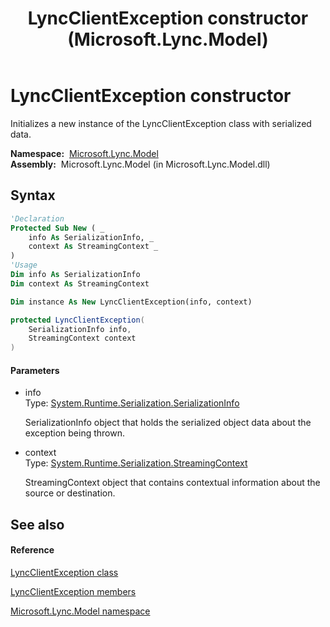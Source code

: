 ﻿---
title: LyncClientException constructor  (Microsoft.Lync.Model)
TOCTitle: 'LyncClientException constructor '
ms:assetid: M:Microsoft.Lync.Model.LyncClientException.#ctor(System.Runtime.Serialization.SerializationInfo,System.Runtime.Serialization.StreamingContext)_DI_3_UC_OCS14MrefLyncWPF
ms:mtpsurl: https://msdn.microsoft.com/en-us/library/microsoft.lync.model.lyncclientexception.lyncclientexception(v=office.15)
ms:contentKeyID: 48590039
ms.date: 07/28/2014
mtps_version: v=office.15
f1_keywords:
- Microsoft.Lync.Model.LyncClientException.LyncClientException
dev_langs:
- CSharp
- JScript
- VB
- other
---

# LyncClientException constructor

Initializes a new instance of the LyncClientException class with serialized data.

**Namespace:**  [Microsoft.Lync.Model](microsoft-lync-model-namespace_2.md)  
**Assembly:**  Microsoft.Lync.Model (in Microsoft.Lync.Model.dll)

## Syntax

``` vb
'Declaration
Protected Sub New ( _
    info As SerializationInfo, _
    context As StreamingContext _
)
'Usage
Dim info As SerializationInfo
Dim context As StreamingContext

Dim instance As New LyncClientException(info, context)
```

``` csharp
protected LyncClientException(
    SerializationInfo info,
    StreamingContext context
)
```

#### Parameters

  - info  
    Type: [System.Runtime.Serialization.SerializationInfo](http://msdn2.microsoft.com/en-us/library/a9b6042e)  
    
    SerializationInfo object that holds the serialized object data about the exception being thrown.

<!-- end list -->

  - context  
    Type: [System.Runtime.Serialization.StreamingContext](http://msdn2.microsoft.com/en-us/library/t16abws5)  
    
    StreamingContext object that contains contextual information about the source or destination.

## See also

#### Reference

[LyncClientException class](lyncclientexception-class-microsoft-lync-model_2.md)

[LyncClientException members](lyncclientexception-members-microsoft-lync-model_2.md)

[Microsoft.Lync.Model namespace](microsoft-lync-model-namespace_2.md)

